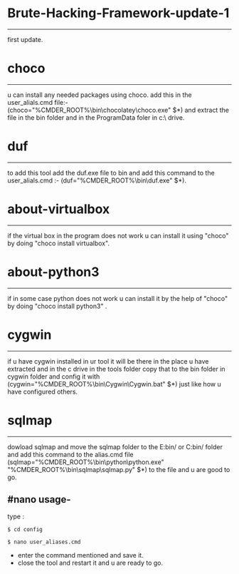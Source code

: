 # Brute-Hacking-Framework-update-1
----------------------------------
first update.

# choco
-----------------
u can install any needed packages using choco. add this in the user_alials.cmd file:-
(choco="%CMDER_ROOT%\bin\chocolatey\choco.exe" $*)
and extract the file in the bin folder and in the ProgramData foler in c:\ drive.

# duf
------------------
to add this tool add the duf.exe file to bin and add this command to the user_alials.cmd :-
(duf="%CMDER_ROOT%\bin\duf.exe" $*).

# about-virtualbox
----------------------
if the virtual box in the program does not work u can install it using "choco" by doing "choco install virtualbox".

# about-python3
-----------------
if in some case python does not work u can install it by the help of "choco" by doing "choco install python3" .

# cygwin
----------
if u have cygwin installed in ur tool it will be there in the place u have extracted and in the c drive in the tools folder copy that to the bin folder in cygwin folder 
and config it with (cygwin="%CMDER_ROOT%\bin\Cygwin\Cygwin.bat" $*) just like how u have configured others.

# sqlmap 
-----------
dowload sqlmap and move the sqlmap folder to the E:bin/ or C:bin/ folder and add this command to the alias.cmd file (sqlmap="%CMDER_ROOT%\bin\python\python.exe" "%CMDER_ROOT%\bin\sqlmap\sqlmap.py" $*) to the file and u are good to go.

#nano usage-
------------
type :
    
    $ cd config
    
    $ nano user_aliases.cmd
* enter the command mentioned and save it.
* close the tool and restart it and u are ready to go. 

